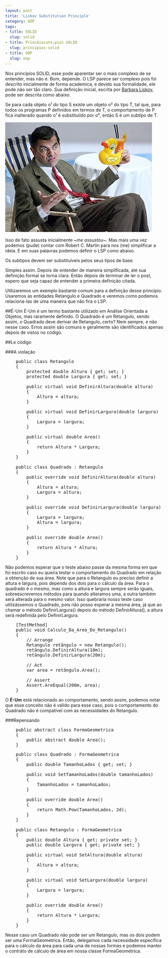 ```yaml
--- 
layout: post
title: 'Liskov Substitution Principle'
category: OOP
tags: 
- title: SOLID
  slug: solid
- title: Princ&iacute;pios SOLID
  slug: principios-solid  
- title: OOP
  slug: oop
---
```

Nos princípios SOLID, esse pode aparentar ser o mais complexo de se entender, mas não é. Bom, depende.
O LSP parece ser complexo pois foi descrito inicialmente de forma academica, e devido sua formalidade, ele pode não ser tão claro.
Sua definição inicial, escrita por [Barbara Liskov][Barbara_Liskov], pode ser descrita como abaixo.
<p class="quote">
	Se para cada objeto o&sup1; do tipo S existe um objeto o&sup2; do tipo T, tal que, para todos os programas P definidos em termos de T, 
	o comportamento de P fica inalterado quando o&sup1; é substituiído por o&sup2;, então S é um subtipo de T.
</p>


<img title="Mr. Bean" src="/images/wtf_bean.jpg" class="post_img"/>


Isso de fato assusta inicialmente ~*me assustou*~. Mas mais uma vez podemos (pude) contar com Robert C. Martin para nos (me) simplificar a ideia. E em suas palavras podemos definir o LSP como abaixo.
<p class="quote">
	Os subtipos devem ser substituíveis pelos seus tipos de base.
</p>
Simples assim. Depois de entender de maneira simplificada, até sua definição formal se torna clara. Então depois de terminar de ler o post, espero que seja capaz de entender a primeira definição citada.


Utilizaremos um exemplo bastante comum para a definição desse princípio. Usaremos as entidades Retangulo e Quadrado e veremos como podemos relaciona-las de uma maneira que não fira o LSP.

##É-Um
É-Um é um termo bastante utilizado em Análise Orientada a Objetos, mas raramente definido. O Quadrado é um Retangulo, sendo assim, o Quadrado deve derivar de Retangulo, certo?
Nem sempre, e não nesse caso. Erros assim são comuns e geralmente são identificados apenas depois de vistos no código.

##Le código

###A violação
<pre name="code" class="c-sharp">
	public class Retangulo
    {
        protected double Altura { get; set; }
        protected double Largura { get; set; }

        public virtual void DefinirAltura(double altura)
        {
            Altura = altura;
        }

        public virtual void DefinirLargura(double largura)
        {
            Largura = largura;
        }

        public virtual double Area()
        {
            return Altura * Largura;
        }
    }
	
	public class Quadrado : Retangulo
    {
        public override void DefinirAltura(double altura)
        {
            Altura = altura;
            Largura = altura;
        }

        public override void DefinirLargura(double largura)
        {
            Largura = largura;
            Altura = largura;
        }

        public override double Area()
        {
            return Altura * Altura;
        }
    }
</pre>

Não podemos esperar que o teste abaixo passe da mesma forma em que foi escrito caso eu queira testar o comportamento do Quadrado em relação a obtenção de sua área.
Note que para o Retangulo eu preciso definir a altura e largura, pois dependo dos dois para o cálculo da área. Para o quadrado é o mesmo, mas como a altura e largura sempre serão iguais, sobreescrevemos métodos para quando alteramos uma, a outra também será alterada para o mesmo valor.
Isso quebraria nosso teste caso utilizássemos o Quadrado, pois não posso esperar a mesma área, já que ao chamar o método DefinirLargura() depois do método DefinirAltura(), a altura será redefinida pelo DefinirLargura.

<pre name="code" class="c-sharp">
	[TestMethod]
    public void Calculo_Da_Area_Do_Retangulo()
    {
        // Arrange
        Retangulo retângulo = new Retangulo();            
		retângulo.DefinirAltura(10m);
        retângulo.DefinirLargura(20m);
		
        // Act
        var area = retângulo.Area();

        // Assert
        Assert.AreEqual(200m, area);
    }
</pre>

O <strong>É-Um</strong> está relacionado ao comportamento, sendo assim, podemos notar que esse conceito não é válido para esse caso, pois o comportamento do Quadrado não é compatível com as necessidades do Retangulo.

###Repensando
<pre name="code" class="c-sharp">
	public abstract class FormaGeometrica
    {
        public abstract double Area();
    }
</pre>

<pre name="code" class="c-sharp">
	public class Quadrado : FormaGeometrica
    {
        public double TamanhoLados { get; set; }

        public void SetTamanhoLados(double tamanhoLados)
        {
            TamanhoLados = tamanhoLados;
        }

        public override double Area()
        {
            return Math.Pow(TamanhoLados, 2d);
        }
    }
	
	public class Retangulo : FormaGeometrica
    {
        public double Altura { get; private set; }
        public double Largura { get; private set; }

        public virtual void SetAltura(double altura)
        {
            Altura = altura;
        }

        public virtual void SetLargura(double largura)
        {
            Largura = largura;
        }

        public override double Area()
        {
            return Altura * Largura;
        }
    }
</pre>

Nesse caso um Quadrado não pode ser um Retangulo, mas os dois podem ser uma FormaGeometrica. Então, delegamos cada necessidade específica para o cálculo da área para cada uma de nossas formas e podemos manter o contráto de cálculo de área em nossa classe FormaGeometrica.

[Barbara_Liskov]:http://en.wikipedia.org/wiki/Barbara_Liskov